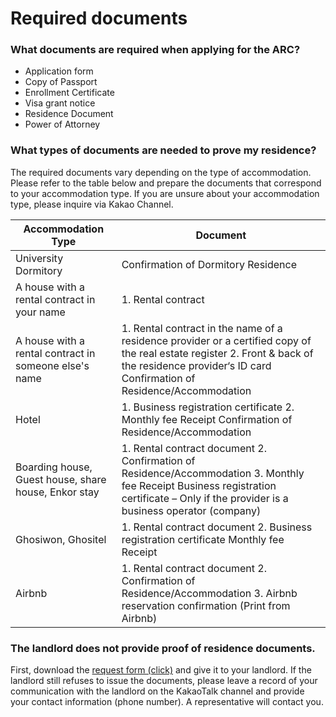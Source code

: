 # Required documents

### What documents are required when applying for the ARC?

- Application form
- Copy of Passport
- Enrollment Certificate
- Visa grant notice
- Residence Document
- Power of Attorney

### What types of documents are needed to prove my residence?

The required documents vary depending on the type of accommodation. Please refer to the table below and prepare the documents that correspond to your accommodation type. If you are unsure about your accommodation type, please inquire via Kakao Channel.

| Accommodation Type                                    | Document                                                                                                                                                                                           |
| ----------------------------------------------------- | -------------------------------------------------------------------------------------------------------------------------------------------------------------------------------------------------- |
| University Dormitory                                  | Confirmation of Dormitory Residence                                                                                                                                                                |
| A house with a rental contract in your name           | 1. Rental contract                                                                                                                                                                                 |
| A house with a rental contract in someone else's name | 1. Rental contract in the name of a residence provider or a certified copy of the real estate register 2. Front & back of the residence provider‘s ID card Confirmation of Residence/Accommodation |
| Hotel                                                 | 1. Business registration certificate 2. Monthly fee Receipt Confirmation of Residence/Accommodation                                                                                                |
| Boarding house, Guest house, share house, Enkor stay  | 1. Rental contract document 2. Confirmation of Residence/Accommodation 3. Monthly fee Receipt Business registration certificate – Only if the provider is a business operator (company)            |
| Ghosiwon, Ghositel                                    | 1. Rental contract document 2. Business registration certificate Monthly fee Receipt                                                                                                               |
| Airbnb                                                | 1. Rental contract document 2. Confirmation of Residence/Accommodation 3. Airbnb reservation confirmation (Print from Airbnb)                                                                      |

### The landlord does not provide proof of residence documents.

First, download the [request form (click)](https://drive.google.com/file/d/15D4Jci1-i1tWtAurMV7WNKMxSK_izoNr/view?usp=drive_link) and give it to your landlord. If the landlord still refuses to issue the documents, please leave a record of your communication with the landlord on the KakaoTalk channel and provide your contact information (phone number). A representative will contact you.
